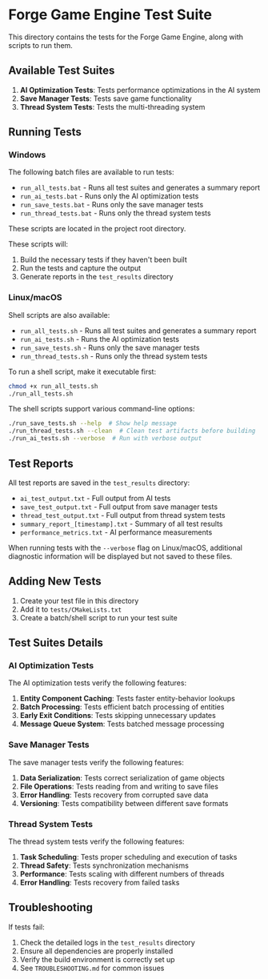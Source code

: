 # Forge Game Engine Test Suite

This directory contains the tests for the Forge Game Engine, along with scripts to run them.

## Available Test Suites

1. **AI Optimization Tests**: Tests performance optimizations in the AI system
2. **Save Manager Tests**: Tests save game functionality
3. **Thread System Tests**: Tests the multi-threading system

## Running Tests

### Windows

The following batch files are available to run tests:

- `run_all_tests.bat` - Runs all test suites and generates a summary report
- `run_ai_tests.bat` - Runs only the AI optimization tests
- `run_save_tests.bat` - Runs only the save manager tests
- `run_thread_tests.bat` - Runs only the thread system tests

These scripts are located in the project root directory.

These scripts will:
1. Build the necessary tests if they haven't been built
2. Run the tests and capture the output
3. Generate reports in the `test_results` directory

### Linux/macOS

Shell scripts are also available:

- `run_all_tests.sh` - Runs all test suites and generates a summary report
- `run_ai_tests.sh` - Runs the AI optimization tests
- `run_save_tests.sh` - Runs only the save manager tests
- `run_thread_tests.sh` - Runs only the thread system tests

To run a shell script, make it executable first:

```bash
chmod +x run_all_tests.sh
./run_all_tests.sh
```

The shell scripts support various command-line options:

```bash
./run_save_tests.sh --help  # Show help message
./run_thread_tests.sh --clean  # Clean test artifacts before building
./run_ai_tests.sh --verbose  # Run with verbose output
```

## Test Reports

All test reports are saved in the `test_results` directory:

- `ai_test_output.txt` - Full output from AI tests
- `save_test_output.txt` - Full output from save manager tests
- `thread_test_output.txt` - Full output from thread system tests
- `summary_report_[timestamp].txt` - Summary of all test results
- `performance_metrics.txt` - AI performance measurements

When running tests with the `--verbose` flag on Linux/macOS, additional diagnostic information will be displayed but not saved to these files.

## Adding New Tests

1. Create your test file in this directory
2. Add it to `tests/CMakeLists.txt`
3. Create a batch/shell script to run your test suite

## Test Suites Details

### AI Optimization Tests

The AI optimization tests verify the following features:

1. **Entity Component Caching**: Tests faster entity-behavior lookups
2. **Batch Processing**: Tests efficient batch processing of entities
3. **Early Exit Conditions**: Tests skipping unnecessary updates
4. **Message Queue System**: Tests batched message processing

### Save Manager Tests

The save manager tests verify the following features:

1. **Data Serialization**: Tests correct serialization of game objects
2. **File Operations**: Tests reading from and writing to save files
3. **Error Handling**: Tests recovery from corrupted save data
4. **Versioning**: Tests compatibility between different save formats

### Thread System Tests

The thread system tests verify the following features:

1. **Task Scheduling**: Tests proper scheduling and execution of tasks
2. **Thread Safety**: Tests synchronization mechanisms
3. **Performance**: Tests scaling with different numbers of threads
4. **Error Handling**: Tests recovery from failed tasks

## Troubleshooting

If tests fail:

1. Check the detailed logs in the `test_results` directory
2. Ensure all dependencies are properly installed
3. Verify the build environment is correctly set up
4. See `TROUBLESHOOTING.md` for common issues
